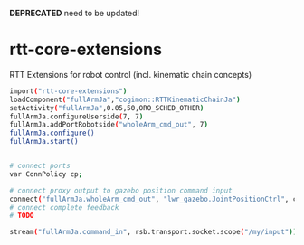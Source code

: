**DEPRECATED** need to be updated!

# rtt-core-extensions
RTT Extensions for robot control (incl. kinematic chain concepts)


```bash
import("rtt-core-extensions")
loadComponent("fullArmJa","cogimon::RTTKinematicChainJa")
setActivity("fullArmJa",0.05,50,ORO_SCHED_OTHER)
fullArmJa.configureUserside(7, 7)
fullArmJa.addPortRobotside("wholeArm_cmd_out", 7)
fullArmJa.configure()
fullArmJa.start()


# connect ports
var ConnPolicy cp;

# connect proxy output to gazebo position command input
connect("fullArmJa.wholeArm_cmd_out", "lwr_gazebo.JointPositionCtrl", cp)
# connect complete feedback
# TODO

stream("fullArmJa.command_in", rsb.transport.socket.scope("/my/input"))
```
